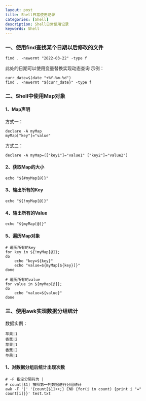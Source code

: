 ```yaml
---
layout: post
title: Shell日常使用记录
categories: [Shell]
description: Shell日常使用记录
keywords: Shell
---
```


### 一、使用find查找某个日期以后修改的文件

```shell
find . -newermt "2022-03-22" -type f
```

此处的日期可以使用变量替换实现动态查询
示例：

```shell
curr_date=$(date "+%Y-%m-%d")
find . -newermt "${curr_date}" -type f
```

### 二、Shell中使用Map对象

#### 1、Map声明

方式一：

```shell
declare -A myMap
myMap["key"]="value"
```

方式二：

```shell
declare -A myMap=(["key1"]="value1" ["key2"]="value2")
```

#### 2、获取Map的大小

```shell
echo "${#myMap[@]}"
```

#### 3、输出所有的Key

```shell
echo "${!myMap[@]}"
```

#### 4、输出所有的Value

```shell
echo "${myMap[@]}"
```

#### 5、遍历Map对象

```shell
# 遍历所有的key
for key in ${!myMap[@]};
do
    echo "key=${key}"
    echo "value=${myMap[${key}]}"
done

# 遍历所有的value
for value in ${myMap[@]};
do
    echo "value=${value}"
done
```

### 三、使用awk实现数据分组统计

数据实例：

```
苹果|1
香蕉|2
苹果|1
香蕉|2
苹果|1
```

#### 1、对数据分组后统计出现次数

```shell
# -F 指定分隔符为 |
# count[$1] 按照第一列数据进行分组统计
awk -F '|' '{count[$1]++;} END {for(i in count) {print i "=" count[i]}}' test.txt
```